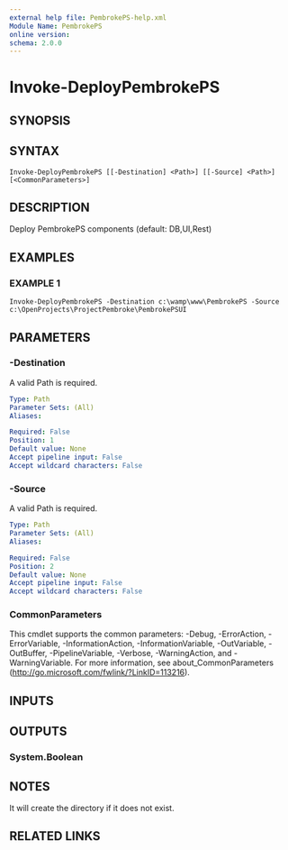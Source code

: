 ```yaml
---
external help file: PembrokePS-help.xml
Module Name: PembrokePS
online version:
schema: 2.0.0
---
```


# Invoke-DeployPembrokePS

## SYNOPSIS

## SYNTAX

```
Invoke-DeployPembrokePS [[-Destination] <Path>] [[-Source] <Path>] [<CommonParameters>]
```

## DESCRIPTION
Deploy PembrokePS components (default: DB,UI,Rest)

## EXAMPLES

### EXAMPLE 1
```
Invoke-DeployPembrokePS -Destination c:\wamp\www\PembrokePS -Source c:\OpenProjects\ProjectPembroke\PembrokePSUI
```

## PARAMETERS

### -Destination
A valid Path is required.

```yaml
Type: Path
Parameter Sets: (All)
Aliases:

Required: False
Position: 1
Default value: None
Accept pipeline input: False
Accept wildcard characters: False
```

### -Source
A valid Path is required.

```yaml
Type: Path
Parameter Sets: (All)
Aliases:

Required: False
Position: 2
Default value: None
Accept pipeline input: False
Accept wildcard characters: False
```

### CommonParameters
This cmdlet supports the common parameters: -Debug, -ErrorAction, -ErrorVariable, -InformationAction, -InformationVariable, -OutVariable, -OutBuffer, -PipelineVariable, -Verbose, -WarningAction, and -WarningVariable.
For more information, see about_CommonParameters (http://go.microsoft.com/fwlink/?LinkID=113216).

## INPUTS

## OUTPUTS

### System.Boolean

## NOTES
It will create the directory if it does not exist.

## RELATED LINKS
